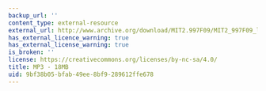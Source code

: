 ```yaml
---
backup_url: ''
content_type: external-resource
external_url: http://www.archive.org/download/MIT2.997F09/MIT2_997F09_lec08.mp3
has_external_licence_warning: true
has_external_license_warning: true
is_broken: ''
license: https://creativecommons.org/licenses/by-nc-sa/4.0/
title: MP3 - 18MB
uid: 9bf38b05-bfab-49ee-8bf9-289612ffe678
---
```

